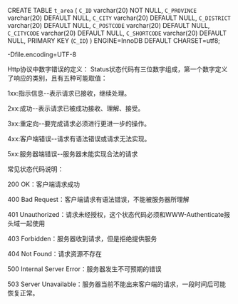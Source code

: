 CREATE TABLE `t_area` (
  `C_ID` varchar(20) NOT NULL,
  `C_PROVINCE` varchar(20) DEFAULT NULL,
  `C_CITY` varchar(20) DEFAULT NULL,
  `C_DISTRICT` varchar(20) DEFAULT NULL,
  `C_POSTCODE` varchar(20) DEFAULT NULL,
  `C_CITYCODE` varchar(20) DEFAULT NULL,
  `C_SHORTCODE` varchar(20) DEFAULT NULL,
  PRIMARY KEY (`C_ID`)
) ENGINE=InnoDB DEFAULT CHARSET=utf8;

-Dfile.encoding=UTF-8

Http协议中数字错误的定义：
Status状态代码有三位数字组成，第一个数字定义了响应的类别，且有五种可能取值：

1xx:指示信息--表示请求已接收，继续处理。

2xx:成功--表示请求已被成功接收、理解、接受。

3xx:重定向--要完成请求必须进行更进一步的操作。

4xx:客户端错误--请求有语法错误或请求无法实现。

5xx:服务器端错误--服务器未能实现合法的请求



常见状态代码说明：

200 OK：客户端请求成功

400 Bad Request：客户端请求有语法错误，不能被服务器所理解

401 Unauthorized：请求未经授权，这个状态代码必须和WWW-Authenticate报头域一起使用

403 Forbidden：服务器收到请求，但是拒绝提供服务

404 Not Found：请求资源不存在

500 Internal Server Error：服务器发生不可预期的错误

503 Server Unavailable：服务器当前不能出来客户端的请求，一段时间后可能恢复正常。
